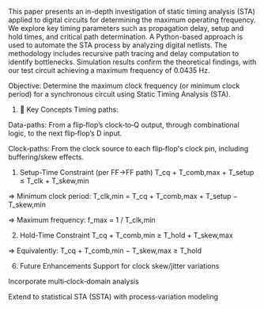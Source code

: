 This paper presents an in-depth investigation of static timing analysis (STA) applied to digital circuits for determining the maximum operating frequency. We explore key timing parameters such as propagation delay, setup and hold times, and critical path determination. A Python-based approach is used to automate the STA process by analyzing digital netlists. The methodology includes recursive path tracing and delay computation to identify bottlenecks. Simulation results confirm the theoretical findings, with our test circuit achieving a maximum frequency of 0.0435 Hz.

Objective:
Determine the maximum clock frequency (or minimum clock period) for a synchronous circuit using Static Timing Analysis (STA).


1. 📐 Key Concepts
Timing paths:

Data-paths: From a flip‑flop’s clock‑to‑Q output, through combinational logic, to the next flip‑flop’s D input.

Clock‑paths: From the clock source to each flip‑flop's clock pin, including buffering/skew effects.


1. Setup-Time Constraint (per FF→FF path)
T_cq + T_comb,max + T_setup ≤ T_clk + T_skew,min

⇒ Minimum clock period:
T_clk,min = T_cq + T_comb,max + T_setup − T_skew,min

⇒ Maximum frequency:
f_max = 1 / T_clk,min


2. Hold-Time Constraint
T_cq + T_comb,min ≥ T_hold + T_skew,max

⇒ Equivalently:
T_cq + T_comb,min − T_skew,max ≥ T_hold



6.  Future Enhancements
Support for clock skew/jitter variations

Incorporate multi‑clock‑domain analysis

Extend to statistical STA (SSTA) with process‑variation modeling
